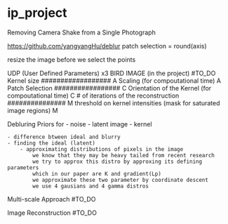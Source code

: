 # ip_project
 Removing Camera Shake from a Single Photograph

https://github.com/yangyangHu/deblur
patch selection = round(axis)

resize the image before we select the points



UDP (User Defined Parameters) x3 BIRD IMAGE (in the project) #TO_DO
	Kernel size ################## A
	Scaling (for compoutational time) A
	Patch Selection ################# C
	Orientation of the Kernel (for compoutational time) C
	# of iterations of the reconstruction ############### M
	threshold on kernel intensities (mask for saturated image regions) M
	
Debluring
	Priors for
	- noise
	- latent image
	- kernel

	- difference btween ideal and blurry
	- finding the ideal (latent)
		- approximating distributions of pixels in the image
			we know that they may be heavy tailed from recent research
			we try to approx this distro by approxing its defining parameters
			which in our paper are K and gradient(Lp)
			we approximate these two parameter by coordinate descent
			we use 4 gausians and 4 gamma distros

Multi-scale Approach #TO_DO

Image Reconstruction #TO_DO


